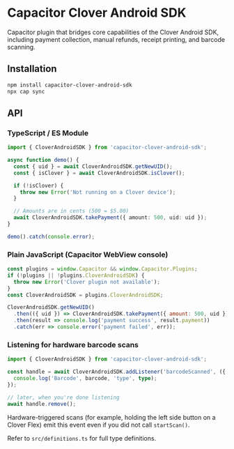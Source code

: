 # Capacitor Clover Android SDK

Capacitor plugin that bridges core capabilities of the Clover Android SDK, including payment collection, manual refunds, receipt printing, and barcode scanning.

## Installation

```bash
npm install capacitor-clover-android-sdk
npx cap sync
```

## API

### TypeScript / ES Module

```ts
import { CloverAndroidSDK } from 'capacitor-clover-android-sdk';

async function demo() {
  const { uid } = await CloverAndroidSDK.getNewUID();
  const { isClover } = await CloverAndroidSDK.isClover();

  if (!isClover) {
    throw new Error('Not running on a Clover device');
  }

  // Amounts are in cents (500 = $5.00)
  await CloverAndroidSDK.takePayment({ amount: 500, uid: uid });
}

demo().catch(console.error);
```

### Plain JavaScript (Capacitor WebView console)

```js
const plugins = window.Capacitor && window.Capacitor.Plugins;
if (!plugins || !plugins.CloverAndroidSDK) {
  throw new Error('Clover plugin not available');
}
const CloverAndroidSDK = plugins.CloverAndroidSDK;

CloverAndroidSDK.getNewUID()
  .then(({ uid }) => CloverAndroidSDK.takePayment({ amount: 500, uid }))
  .then(result => console.log('payment success', result.payment))
  .catch(err => console.error('payment failed', err));
```

### Listening for hardware barcode scans

```ts
import { CloverAndroidSDK } from 'capacitor-clover-android-sdk';

const handle = await CloverAndroidSDK.addListener('barcodeScanned', ({ barcode, type }) => {
  console.log('Barcode', barcode, 'type', type);
});

// later, when you're done listening
await handle.remove();
```

Hardware-triggered scans (for example, holding the left side button on a Clover Flex) emit this event even if you did not call `startScan()`.

Refer to `src/definitions.ts` for full type definitions.
